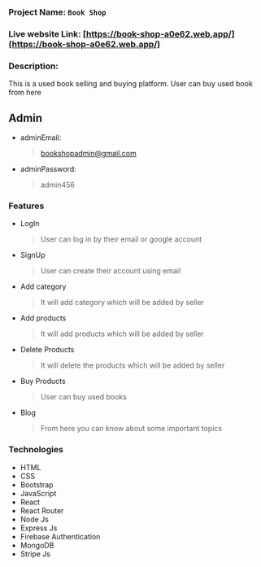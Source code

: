 ### Project Name: `Book Shop`

### Live website Link: [https://book-shop-a0e62.web.app/](https://book-shop-a0e62.web.app/)

### Description:

This is a used book selling and buying platform. User can buy used book from here

## Admin

- adminEmail:
  > bookshopadmin@gmail.com
- adminPassword:
  > admin456

### Features

- LogIn
  > User can log in by their email or google account
- SignUp
  > User can create their account using email
- Add category
  > It will add category which will be added by seller
- Add products
  > It will add products which will be added by seller
- Delete Products
  > It will delete the products which will be added by seller
- Buy Products
  > User can buy used books
- Blog
  > From here you can know about some important topics

### Technologies

- HTML
- CSS
- Bootstrap
- JavaScript
- React
- React Router
- Node Js
- Express Js
- Firebase Authentication
- MongoDB
- Stripe Js

